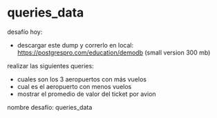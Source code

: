 # queries_data

desafío hoy:
- descargar este dump y correrlo en local: https://postgrespro.com/education/demodb (small version 300 mb)

realizar las siguientes queries:
- cuales son los 3 aeropuertos con más vuelos
- cual es el aeropuerto con menos vuelos
- mostrar el promedio de valor del ticket por avion 

nombre desafío: queries_data
